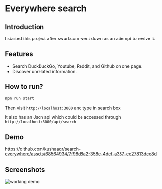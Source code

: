 # Everywhere search

## Introduction
I started this project after swurl.com went down as an attempt to revive it.


## Features
- Search DuckDuckGo, Youtube, Reddit, and Github on one page.
- Discover unrelated information. 

## How to run?

```cmd
npm run start
```

Then visit `http://localhost:3000` and type in search box.

It also has an Json api which could be accessed through `http://localhost:3000/api/search`


## Demo
https://github.com/kushaagr/search-everywhere/assets/68564934/7f98d8a2-358e-4def-a387-ee27813dce8d


## Screenshots
![working demo](https://github.com/kushaagr/search-everywhere/assets/68564934/1b59cc8a-a799-4c8c-ad02-e339966d6880)
